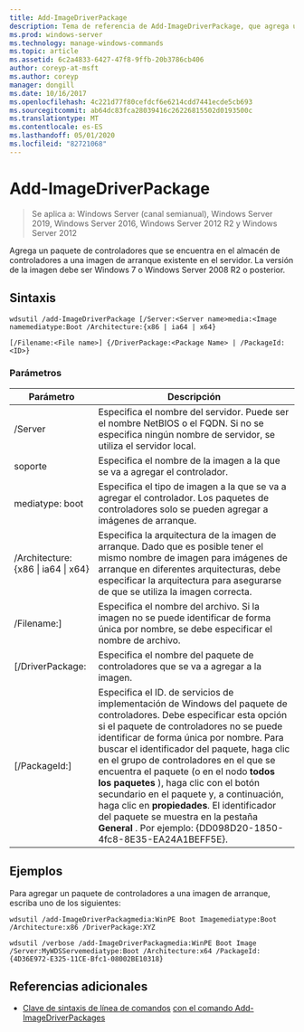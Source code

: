 ```yaml
---
title: Add-ImageDriverPackage
description: Tema de referencia de Add-ImageDriverPackage, que agrega un paquete de controladores que se encuentra en el almacén de controladores a una imagen de arranque existente en el servidor.
ms.prod: windows-server
ms.technology: manage-windows-commands
ms.topic: article
ms.assetid: 6c2a4833-6427-47f8-9ffb-20b3786cb406
author: coreyp-at-msft
ms.author: coreyp
manager: dongill
ms.date: 10/16/2017
ms.openlocfilehash: 4c221d77f80cefdcf6e6214cdd7441ecde5cb693
ms.sourcegitcommit: ab64dc83fca28039416c26226815502d0193500c
ms.translationtype: MT
ms.contentlocale: es-ES
ms.lasthandoff: 05/01/2020
ms.locfileid: "82721068"
---
```

# <a name="add-imagedriverpackage"></a>Add-ImageDriverPackage

> Se aplica a: Windows Server (canal semianual), Windows Server 2019, Windows Server 2016, Windows Server 2012 R2 y Windows Server 2012

Agrega un paquete de controladores que se encuentra en el almacén de controladores a una imagen de arranque existente en el servidor. La versión de la imagen debe ser Windows 7 o Windows Server 2008 R2 o posterior.

## <a name="syntax"></a>Sintaxis
```
wdsutil /add-ImageDriverPackage [/Server:<Server name>media:<Image namemediatype:Boot /Architecture:{x86 | ia64 | x64} 
```
```
[/Filename:<File name>] {/DriverPackage:<Package Name> | /PackageId:<ID>}
```
### <a name="parameters"></a>Parámetros

|                 Parámetro                  |                                                                                                                                                                                                            Descripción                                                                                                                                                                                                             |
|--------------------------------------------|------------------------------------------------------------------------------------------------------------------------------------------------------------------------------------------------------------------------------------------------------------------------------------------------------------------------------------------------------------------------------------------------------------------------------------|
|           /Server<Server name>           |                                                                                                                                               Especifica el nombre del servidor. Puede ser el nombre NetBIOS o el FQDN. Si no se especifica ningún nombre de servidor, se utiliza el servidor local.                                                                                                                                                |
|             soporte<Image name>             |                                                                                                                                                                                       Especifica el nombre de la imagen a la que se va a agregar el controlador.                                                                                                                                                                                        |
|               mediatype: boot               |                                                                                                                                                                Especifica el tipo de imagen a la que se va a agregar el controlador. Los paquetes de controladores solo se pueden agregar a imágenes de arranque.                                                                                                                                                                 |
| /Architecture: {x86 &#124; ia64 &#124; x64} |                                                                                                       Especifica la arquitectura de la imagen de arranque. Dado que es posible tener el mismo nombre de imagen para imágenes de arranque en diferentes arquitecturas, debe especificar la arquitectura para asegurarse de que se utiliza la imagen correcta.                                                                                                        |
|           /Filename:<File name>]           |                                                                                                                                                        Especifica el nombre del archivo. Si la imagen no se puede identificar de forma única por nombre, se debe especificar el nombre de archivo.                                                                                                                                                        |
|           [/DriverPackage:<Name>           |                                                                                                                                                                                   Especifica el nombre del paquete de controladores que se va a agregar a la imagen.                                                                                                                                                                                    |
|             [/PackageId:<ID>]              | Especifica el ID. de servicios de implementación de Windows del paquete de controladores. Debe especificar esta opción si el paquete de controladores no se puede identificar de forma única por nombre. Para buscar el identificador del paquete, haga clic en el grupo de controladores en el que se encuentra el paquete (o en el nodo **todos los paquetes** ), haga clic con el botón secundario en el paquete y, a continuación, haga clic en **propiedades**. El identificador del paquete se muestra en la pestaña **General** . Por ejemplo: {DD098D20-1850-4fc8-8E35-EA24A1BEFF5E}. |

## <a name="examples"></a>Ejemplos
Para agregar un paquete de controladores a una imagen de arranque, escriba uno de los siguientes:
```
wdsutil /add-ImageDriverPackagmedia:WinPE Boot Imagemediatype:Boot /Architecture:x86 /DriverPackage:XYZ
```
```
wdsutil /verbose /add-ImageDriverPackagmedia:WinPE Boot Image /Server:MyWDSServemediatype:Boot /Architecture:x64 /PackageId:{4D36E972-E325-11CE-Bfc1-08002BE10318}
```
## <a name="additional-references"></a>Referencias adicionales
- [Clave de sintaxis de línea de comandos](command-line-syntax-key.md)
[con el comando Add-ImageDriverPackages](using-the-add-imagedriverpackages-command.md)
